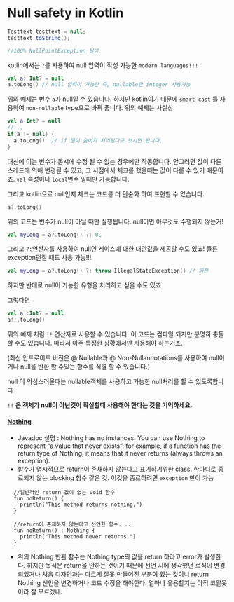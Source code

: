 # Null safety in Kotlin 

```java
Testtext testtext = null;
testtext.toString();

//100% NullPointException 발생
```

kotlin에서는 `?`를 사용하여 null 입력이 작성 가능한 `modern languages!!!`

```kotlin
val a: Int? = null
a.toLong() // null 입력이 가능한 즉, nullable한 integer 사용가능
```

위의 예제는 변수 `a`가 null일 수 있습니다. 하지만 kotlin이기 때문에 `smart cast` 를 사용하여 `non-nullable` type으로 바꿔 줍니다. 위의 예제는 사실상 

```kotlin
val a Int? = null
//...
if(a != null) {
  a.toLong()  // if 문이 숨어져 처리된다고 보시면 됩니다.
}
```

대신에 이는 변수가 동시에 수정 될 수 없는 경우에만 작동합니다. 안그러면 값이 다른 스레드에 의해 변경될 수 있고, 그 시점에서 체크를 했을때는 값이 다를 수 있기 때문이죠.  `val`  속성이나 `local`변수 일때만 가능합니다.

그리고 kotlin으로 null인지 체크는 코드를 더 단순화 하여 표현할 수 있습니다.

```kotlin
a?.toLong()
```

위의 코드는 변수가 null이 아닐 때만 실행됩니다. null이면 아무것도 수행되지 않는거!



```kotlin
val myLong = a?.toLong() ?: 0L
```

그리고 `?:`연산자를 사용하여 null인 케이스에 대한 대안값을 제공할 수도 있죠! 물론 exception던질 때도 사용 가능!!!

```kotlin
val myLong = a?.toLong() ?: throw IllegalStateException() // 짜잔
```

하지만 반대로 null이 가능한 유형을 처리하고 싶을 수도 있죠

그렇다면

```kotlin
val a :Int? = null
a!!.toLong()
```

위의 예제 처럼 `!!` 연산자로 사용할 수 있습니다. 이 코드는 컴파일 되지만 분명히 충돌할 수도 있습니다. 따라서 아주 특정한 상황에서만 사용해야 하는거죠.

(최신 안드로이드 버전은 @ Nullable과 @ Non-Nullannotations를 사용하여 null이거나 null을 반환 할 수있는 함수를 식별 할 수 있습니다.)

null 이 의심스러울때는 nullable객체를 사용하고 가능한 null처리를 할 수 있도록합니다. 

`!!` **은 객체가 null이 아닌것이 확실할때 사용해야 한다는 것을 기억하세요.**



#### [Nothing](https://kotlinlang.org/api/latest/jvm/stdlib/kotlin/-nothing.html)

- Javadoc 설명 : Nothing has no instances. You can use Nothing to represent “a value that never exists”: for example, if a function has the return type of Nothing, it means that it never returns (always throws an exception).
- 함수가 명시적으로 return이 존재하지 않는다고 표기하기위한 class. 한마디로 종료되지 않는 blocking 함수 같은 것. 이것을 종료하려면 `exception` 만이 가능

```
  //일반적인 return 값이 없는 void 함수
  fun noReturn() {
    println("This method returns nothing.")
  }

  //return이 존재하지 않는다고 선언한 함수....
  fun noReturn() : Nothing {
    println("This method never returns.")
  }

```

- 위의 Nothing 반환 함수는 Nothing type의 값을 return 하라고 error가 발생한다. 하지만 목적은 return을 안하는 것이기 때문에 선언 시에 생각했던 로직이 변경되었거나 처음 디자인과는 다르게 잘못 만들어진 부분이 있는 것이니 return Nothing 선언을 변경하거나 코드 수정을 해야한다. 얼마나 유용할지는 아직 코알못이라 잘 모르겠네.